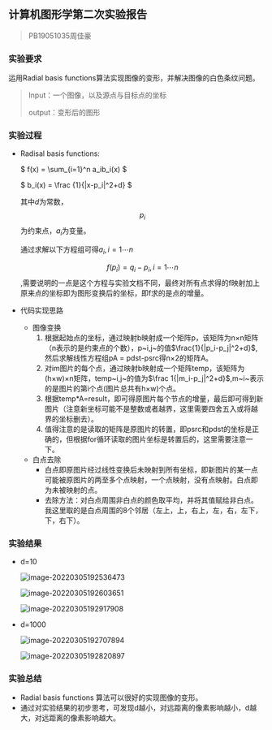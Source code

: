 ## 计算机图形学第二次实验报告

> PB19051035周佳豪

### 实验要求

运用Radial basis functions算法实现图像的变形，并解决图像的白色条纹问题。

> Input：一个图像，以及源点与目标点的坐标
>
> output：变形后的图形

### 实验过程

* Radisal basis functions:

  $ f(x) = \sum_{i=1}^n a_ib_i(x) $

  $ b_i(x) = \frac {1}{|x-p_i|^2+d} $

  其中$d$为常数，$$ p_i $$为约束点，$a_i$为变量。

  通过求解以下方程组可得$a_i,i=1\cdots n$

  $$ f(p_i)=q_i-p_i ,i=1 \cdots n$$,需要说明的一点是这个方程与实验文档不同，最终对所有点求得的f映射加上原来点的坐标即为图形变换后的坐标，即f求的是点的增量。

* 代码实现思路

  * 图像变换
    1. 根据起始点的坐标，通过映射b映射成一个矩阵p，该矩阵为n×n矩阵（n表示的是约束点的个数），p~i,j~的值$\frac{1}{|p_i-p_j|^2+d}$,然后求解线性方程组pA = pdst-psrc得n×2的矩阵A。
    2. 对im图片的每个点，通过映射b映射成一个矩阵temp，该矩阵为(h×w)×n矩阵，temp~i,j~的值为$\frac 1{|m_i-p_j|^2+d}$,m~i~表示的是图片的第i个点(图片总共有h×w)个点。
    3. 根据temp*A=result，即可得原图片每个节点的增量，最后即可得到新图片（注意新坐标可能不是整数或者越界，这里需要四舍五入或将越界的坐标删去）。
    4. 值得注意的是读取的矩阵是原图片的转置，即psrc和pdst的坐标是正确的，但根据for循环读取的图片坐标是转置后的，这里需要注意一下。
  * 白点去除
    * 白点即原图片经过线性变换后未映射到所有坐标，即新图片的某一点可能被原图片的两至多个点映射，一个点映射，没有点映射。白点即为未被映射的点。
    * 去除方法：对白点周围非白点的颜色取平均，并将其值赋给非白点。我这里取的是白点周围的8个邻居（左上，上，右上，左，右，左下，下，右下）。

### 实验结果

* d=10

  ![image-20220305192536473](C:\Users\86130\AppData\Roaming\Typora\typora-user-images\image-20220305192536473.png)

  ![image-20220305192603651](C:\Users\86130\AppData\Roaming\Typora\typora-user-images\image-20220305192603651.png)

  ![image-20220305192917908](C:\Users\86130\AppData\Roaming\Typora\typora-user-images\image-20220305192917908.png)

* d=1000

  ![image-20220305192707894](C:\Users\86130\AppData\Roaming\Typora\typora-user-images\image-20220305192707894.png)

  ![image-20220305192820897](C:\Users\86130\AppData\Roaming\Typora\typora-user-images\image-20220305192820897.png)

### 实验总结

* Radial basis functions 算法可以很好的实现图像的变形。
* 通过对实验结果的初步思考，可发现d越小，对远距离的像素影响越小，d越大，对远距离的像素影响越大。

